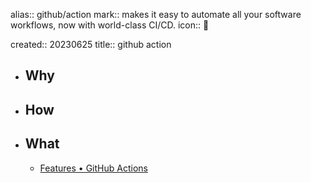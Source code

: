 alias:: github/action
mark:: makes it easy to automate all your software workflows, now with world-class CI/CD.
icon:: 🔁

created:: 20230625
title:: github action

- ## Why
- ## How
- ## What
  - [Features • GitHub Actions](https://github.com/features/actions)